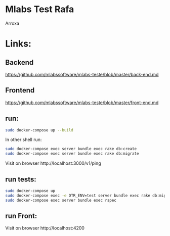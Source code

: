 # Mlabs Test Rafa

Arroxa

# Links:
## Backend
https://github.com/mlabssoftware/mlabs-teste/blob/master/back-end.md

## Frontend
https://github.com/mlabssoftware/mlabs-teste/blob/master/front-end.md

## run:

```sh
sudo docker-compose up --build
```

In other shell run:

```sh
sudo docker-compose exec server bundle exec rake db:create
sudo docker-compose exec server bundle exec rake db:migrate
```

Visit on browser http://localhost:3000/v1/ping

## run tests:

```sh
sudo docker-compose up
sudo docker-compose exec -e OTR_ENV=test server bundle exec rake db:migrate
sudo docker-compose exec server bundle exec rspec
```

## run Front:
Visit on browser http://localhost:4200